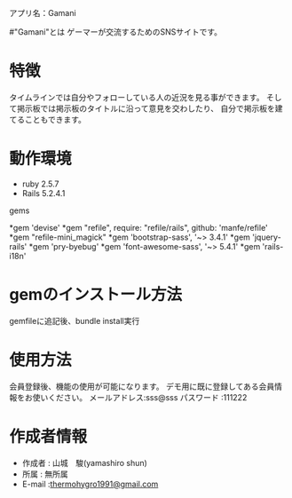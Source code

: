 アプリ名：Gamani
 
#"Gamani"とは
ゲーマーが交流するためのSNSサイトです。

 
# 特徴
 
タイムラインでは自分やフォローしている人の近況を見る事ができます。
そして掲示板では掲示板のタイトルに沿って意見を交わしたり、
自分で掲示板を建てることもできます。
 
# 動作環境
 
* ruby 2.5.7
* Rails 5.2.4.1

gems

*gem 'devise'
*gem "refile", require: "refile/rails", github: 'manfe/refile'
*gem "refile-mini_magick"
*gem 'bootstrap-sass', '~> 3.4.1'
*gem 'jquery-rails'
*gem 'pry-byebug'
*gem 'font-awesome-sass', '~> 5.4.1'
*gem 'rails-i18n'
 
# gemのインストール方法

gemfileに追記後、bundle install実行

# 使用方法
 
会員登録後、機能の使用が可能になります。
デモ用に既に登録してある会員情報をお使いください。
メールアドレス:sss@sss
パスワード :111222
 
# 作成者情報
 
* 作成者 : 山城　駿(yamashiro shun)
* 所属   : 無所属
* E-mail :thermohygro1991@gmail.com
 
